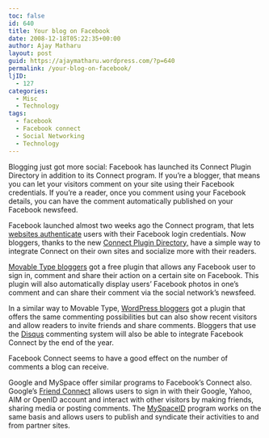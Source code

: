 ```yaml
---
toc: false
id: 640
title: Your blog on Facebook
date: 2008-12-18T05:22:35+00:00
author: Ajay Matharu
layout: post
guid: https://ajaymatharu.wordpress.com/?p=640
permalink: /your-blog-on-facebook/
ljID:
  - 127
categories:
  - Misc
  - Technology
tags:
  - facebook
  - Facebook connect
  - Social Networking
  - Technology
---
```

Blogging just got more social: Facebook has launched its Connect Plugin Directory in addition to its Connect program. If you&#8217;re a blogger, that means you can let your visitors comment on your site using their Facebook credentials. If you&#8217;re a reader, once you comment using your Facebook details, you can have the comment automatically published on your Facebook newsfeed.

Facebook launched almost two weeks ago the Connect program, that lets [websites authenticate](https://wiki.developers.facebook.com/index.php/Facebook_Connect_Live_Sites) users with their Facebook login credentials. Now bloggers, thanks to the new [Connect Plugin Directory,](https://wiki.developers.facebook.com/index.php/Facebook_Connect_Plugin_Directory) have a simple way to integrate Connect on their own sites and socialize more with their readers.

[Movable Type bloggers](https://plugins.movabletype.org/facebook-connect-commenters/) got a free plugin that allows any Facebook user to sign in, comment and share their action on a certain site on Facebook. This plugin will also automatically display users&#8217; Facebook photos in one&#8217;s comment and can share their comment via the social network&#8217;s newsfeed.

In a similar way to Movable Type, [WordPress bloggers](https://www.sociable.es/facebook-connect/) got a plugin that offers the same commenting possibilities but can also show recent visitors and allow readers to invite friends and share comments. Bloggers that use the [Disqus](https://blog.disqus.net/2008/12/16/disqus-and-facebook-connect/) commenting system will also be able to integrate Facebook Connect by the end of the year.

Facebook Connect seems to have a good effect on the number of comments a blog can receive.

Google and MySpace offer similar programs to Facebook&#8217;s Connect also. Google&#8217;s [Friend Connect](https://www.google.com/friendconnect/) allows users to sign in with their Google, Yahoo, AIM or OpenID account and interact with other visitors by making friends, sharing media or posting comments. The [MySpaceID](https://developer.myspace.com/Community/blogs/devteam/archive/2008/12/09/introducing-the-myspace-open-platform-and-myspaceid.aspx) program works on the same basis and allows users to publish and syndicate their activities to and from partner sites.
